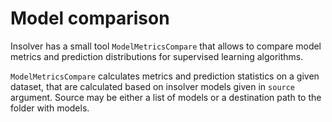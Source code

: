 # Model comparison
Insolver has a small tool `ModelMetricsCompare` that allows to compare model metrics and prediction distributions for 
supervised learning algorithms.

`ModelMetricsCompare` calculates metrics and prediction statistics on a given dataset, that are calculated based on
insolver models given in `source` argument. Source may be either a list of models or a destination path to the folder 
with models.